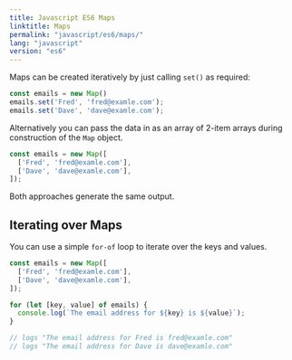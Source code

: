 ```yaml
---
title: Javascript ES6 Maps
linktitle: Maps
permalink: "javascript/es6/maps/"
lang: "javascript"
version: "es6"
---
```


Maps can be created iteratively by just calling `set()` as required:

```javascript
const emails = new Map()
emails.set('Fred', 'fred@examle.com');
emails.set('Dave', 'dave@examle.com');
```

Alternatively you can pass the data in as an array of 2-item arrays during construction of the `Map` object.

```javascript
const emails = new Map([
  ['Fred', 'fred@examle.com'],
  ['Dave', 'dave@examle.com'],
]);
```

Both approaches generate the same output.

## Iterating over Maps
You can use a simple `for-of` loop to iterate over the keys and values.

```javascript
const emails = new Map([
  ['Fred', 'fred@examle.com'],
  ['Dave', 'dave@examle.com'],
]);

for (let [key, value] of emails) {
  console.log(`The email address for ${key} is ${value}`);
}

// logs "The email address for Fred is fred@examle.com"
// logs "The email address for Dave is dave@examle.com"
```